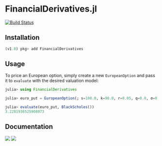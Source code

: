 # FinancialDerivatives.jl

[![Build Status](https://travis-ci.org/JuliaQuant/FinancialDerivatives.jl.svg?branch=master)](https://travis-ci.org/JuliaQuant/FinancialDerivatives.jl)

## Installation
```julia
(v1.0) pkg> add FinancialDerivatives
```

## Usage
To price an European option, simply create a new `EuropeanOption` and pass it to `evaluate` with the desired valuation model:

```julia
julia> using FinancialDerivatives

julia> euro_put = EuropeanOption(; s=100.0, k=90.0, r=0.05, q=0.0, σ=0.3, t=180 / 365, call=false)

julia> evaluate(euro_put, BlackScholes())
3.2281936525908073
```

## Documentation
[![](https://img.shields.io/badge/docs-stable-blue.svg)](https://juliaquant.github.io/FinancialDerivatives.jl/stable)
[![](https://img.shields.io/badge/docs-dev-blue.svg)](https://juliaquant.github.io/FinancialDerivatives.jl/dev/)
